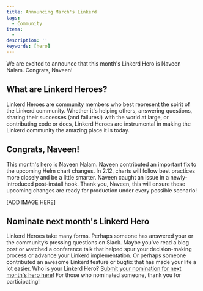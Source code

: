 ```yaml
---
title: Announcing March's Linkerd
tags:
  - Community
items:
  - 
description: ''
keywords: [hero]
---
```


We are excited to announce that this month's Linkerd Hero is Naveen Nalam.
Congrats, Naveen!

## What are Linkerd Heroes?

Linkerd Heroes are community members who best represent the spirit of the
Linkerd community. Whether it's helping others, answering questions,
sharing their successes (and failures!) with the world at large, or
contributing code or docs, Linkerd Heroes are instrumental in making the
Linkerd community the amazing place it is today.

## Congrats, Naveen!

This month's hero is Naveen Nalam. Naveen contributed an important fix
to the upcoming Helm chart changes. In 2.12, charts will follow best
practices more closely and be a little smarter. Naveen caught an issue
in a newly-introduced post-install hook.  Thank you, Naveen, this will
ensure these upcoming changes are ready for production under every
possible scenario!

[ADD IMAGE HERE]

## Nominate next month's Linkerd Hero

Linkerd Heroes take many forms. Perhaps someone has answered your or
the community’s pressing questions on Slack. Maybe you've read a blog
post or watched a conference talk that helped spur your decision-making
process or advance your Linkerd implementation. Or perhaps someone
contributed an awesome Linkerd feature or bugfix that has made your
life a lot easier. Who is your Linkerd Hero?
[Submit your nomination for next month's hero here](https://docs.google.com/forms/d/e/1FAIpQLSfNv--UnbbZSzW7J3SbREIMI-HaooyX9im8yLIGB7M_LKT_Fw/viewform?usp=sf_link)!
For those who nominated someone, thank you for participating!
